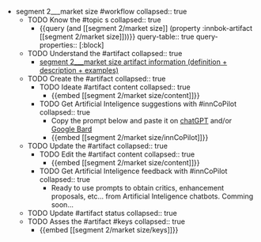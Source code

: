 
- segment 2___market size #workflow
   collapsed:: true
  - TODO Know the #topic s
    collapsed:: true
    - {{query (and [[segment 2/market size]] (property :innbok-artifact [[segment 2/market size]]))}}
      query-table:: true
      query-properties:: [:block]
  - TODO Understand the #artifact
    collapsed:: true
    - [segment 2___market size artifact information (definition + description + examples)](https://go.innbok.com/#/page/innBoK%2Fsegment-%28id%29%2Fmarket-size%2Finfo)
  - TODO Create the #artifact
     collapsed:: true
    - TODO Ideate #artifact content
      collapsed:: true
      - {{embed [[segment 2/market size/content]]}}
    - TODO Get Artificial Inteligence suggestions with #innCoPilot
      collapsed:: true
      - Copy the prompt below and paste it on [chatGPT](https://chat.openai.com) and/or [Google Bard](https://bard.google.com/chat)
      - {{embed [[segment 2/market size/innCoPilot]]}}
  - TODO Update the #artifact
    collapsed:: true
    - TODO Edit the #artifact content
     collapsed:: true
      - {{embed [[segment 2/market size/content]]}}
    - TODO Get Artificial Inteligence feedback with #innCoPilot
      collapsed:: true
      - Ready to use prompts to obtain critics, enhancement proposals, etc... from Artificial Inteligence chatbots. Comming soon...
  - TODO Update #artifact status
    collapsed:: true
  - TODO Asses the #artifact #keys
    collapsed:: true
    - {{embed [[segment 2/market size/keys]]}}



